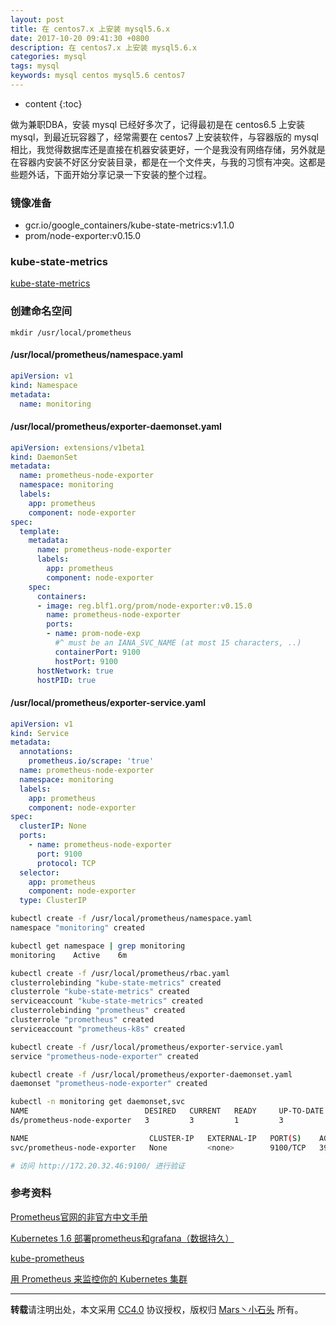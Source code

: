 ```yaml
---
layout: post
title: 在 centos7.x 上安装 mysql5.6.x
date: 2017-10-20 09:41:30 +0800
description: 在 centos7.x 上安装 mysql5.6.x
categories: mysql
tags: mysql
keywords: mysql centos mysql5.6 centos7
---
```


* content
{:toc}

做为兼职DBA，安装 mysql 已经好多次了，记得最初是在 centos6.5 上安装 mysql，到最近玩容器了，经常需要在 centos7 上安装软件，与容器版的 mysql 相比，我觉得数据库还是直接在机器安装更好，一个是我没有网络存储，另外就是在容器内安装不好区分安装目录，都是在一个文件夹，与我的习惯有冲突。这都是些题外话，下面开始分享记录一下安装的整个过程。




### 镜像准备

* gcr.io/google_containers/kube-state-metrics:v1.1.0
* prom/node-exporter:v0.15.0


### kube-state-metrics

[kube-state-metrics](https://github.com/kubernetes/kube-state-metrics)

### 创建命名空间

```
mkdir /usr/local/prometheus
```

#### /usr/local/prometheus/namespace.yaml

``` yaml
apiVersion: v1
kind: Namespace
metadata:
  name: monitoring
```

#### /usr/local/prometheus/exporter-daemonset.yaml

``` yaml
apiVersion: extensions/v1beta1
kind: DaemonSet
metadata:
  name: prometheus-node-exporter
  namespace: monitoring
  labels:
    app: prometheus
    component: node-exporter
spec:
  template:
    metadata:
      name: prometheus-node-exporter
      labels:
        app: prometheus
        component: node-exporter
    spec:
      containers:
      - image: reg.blf1.org/prom/node-exporter:v0.15.0
        name: prometheus-node-exporter
        ports:
        - name: prom-node-exp
          #^ must be an IANA_SVC_NAME (at most 15 characters, ..)
          containerPort: 9100
          hostPort: 9100
      hostNetwork: true
      hostPID: true
```

#### /usr/local/prometheus/exporter-service.yaml

``` yaml
apiVersion: v1
kind: Service
metadata:
  annotations:
    prometheus.io/scrape: 'true'
  name: prometheus-node-exporter
  namespace: monitoring
  labels:
    app: prometheus
    component: node-exporter
spec:
  clusterIP: None
  ports:
    - name: prometheus-node-exporter
      port: 9100
      protocol: TCP
  selector:
    app: prometheus
    component: node-exporter
  type: ClusterIP
```

```sh 
kubectl create -f /usr/local/prometheus/namespace.yaml
namespace "monitoring" created

kubectl get namespace | grep monitoring
monitoring    Active    6m

kubectl create -f /usr/local/prometheus/rbac.yaml
clusterrolebinding "kube-state-metrics" created
clusterrole "kube-state-metrics" created
serviceaccount "kube-state-metrics" created
clusterrolebinding "prometheus" created
clusterrole "prometheus" created
serviceaccount "prometheus-k8s" created

kubectl create -f /usr/local/prometheus/exporter-service.yaml
service "prometheus-node-exporter" created

kubectl create -f /usr/local/prometheus/exporter-daemonset.yaml
daemonset "prometheus-node-exporter" created

kubectl -n monitoring get daemonset,svc
NAME                          DESIRED   CURRENT   READY     UP-TO-DATE   AVAILABLE   NODE-SELECTOR   AGE
ds/prometheus-node-exporter   3         3         1         3            1           <none>          33s

NAME                           CLUSTER-IP   EXTERNAL-IP   PORT(S)    AGE
svc/prometheus-node-exporter   None         <none>        9100/TCP   39s

# 访问 http://172.20.32.46:9100/ 进行验证

```





### 参考资料

[Prometheus官网的非官方中文手册](https://github.com/1046102779/prometheus)

[Kubernetes 1.6 部署prometheus和grafana（数据持久）](http://blog.csdn.net/wenwst/article/details/76624019)

[kube-prometheus](https://github.com/coreos/prometheus-operator/tree/master/contrib/kube-prometheus)

[用 Prometheus 来监控你的 Kubernetes 集群](https://www.kubernetes.org.cn/1954.html)

---

**转载**请注明出处，本文采用 [CC4.0](http://creativecommons.org/licenses/by-nc-nd/4.0/) 协议授权，版权归 [Mars丶小石头](https://www.zorin.xin) 所有。
